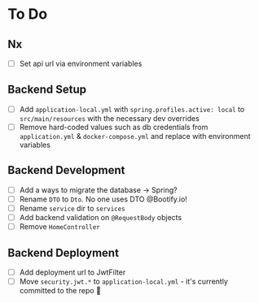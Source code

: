 # To Do

## Nx

- [ ] Set api url via environment variables

## Backend Setup

- [ ] Add `application-local.yml` with `spring.profiles.active: local` to `src/main/resources` with the necessary dev overrides
- [ ] Remove hard-coded values such as db credentials from `application.yml` & `docker-compose.yml` and replace with environment variables

## Backend Development

- [ ] Add a ways to migrate the database $\to$ Spring?
- [ ] Rename `DTO` to `Dto`. No one uses DTO @Bootify.io!
- [ ] Rename `service` dir to `services`
- [ ] Add backend validation on `@RequestBody` objects
- [ ] Remove `HomeController`

## Backend Deployment

- [ ] Add deployment url to JwtFilter
- [ ] Move `security.jwt.*` to `application-local.yml` - it's currently committed to the repo 😬
